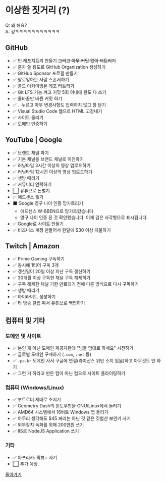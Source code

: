 # 이상한 짓거리 (?)
Q: 왜 해요?  
A: 걍ㅋㅋㅋㅋㅋㅋㅋㅋㅋㅋㅋ

## GitHub
- ✅ 빈 레포지트리 만들기 ~~그리고 아무 커밋 없이 터트리기~~
- ✅ 혼자 쓸 용도로 GitHub Organization 생성하기
- ✅ GitHub Sponsor 프로필 만들기
- ✅ 팔로잉하는 사람 스폰서하기
- ✅ 콜드 아카이빙된 레포 터트리기
- ✅ Git LFS 기능 켜고 커밋 5회 이내에 한도 다 쓰기
- ✅ 줄바꿈만 바뀐 커밋 하기
- ✅ `.` 누르고 아무 변경사항도 입력하지 않고 창 닫기
- ✅ Visual Studio Code 웹으로 HTML 고장내기
- ✅ 사이트 올리기
- ✅ 도메인 인증하기

## YouTube | Google
- ✅ 브랜드 채널 파기
- ✅ 기본 채널을 브랜드 채널로 이전하기
- ✅ 러닝타임 3시간 이상의 영상 업로드하기
- ✅ 러닝타임 12시간 이상의 영상 업로드하기
- ✅ 생방 때리기
- ✅ 커뮤니티 언락하기
- ⬜ 유튜브로 돈벌기
- ✅ 애드센스 뚫기
- ⬛ Google 영구 나이 인증 망가트리기
  + 애드센스 W-8BEN으로 망가트렸습니다
  + 영구 나이 인증 된 것 확인했습니다. 이제 검은 사각형으로 표시됩니다.
- ✅ Google로 사이트 만들기
- ✅ 비즈니스 계정 만들어서 한달에 $30 이상 지불하기

## Twitch | Amazon
- ✅ Prime Gaming 구독하기
- ✅ 동시에 1티어 구독 3개
- ✅ 갱신일이 20일 이상 지난 구독 갱신하기
- ✅ 30개월 이상 구독한 채널 구독 해제하기
- ✅ 구독 해제한 채널 기한 만료되기 전에 다른 방식으로 다시 구독하기
- ✅ 생방 때리기
- ✅ 하이라이트 생성하기
- ✅ 타 방송 클립 따서 유튜브로 백업하기

## 컴퓨터 및 기타

### 도메인 및 사이트
- ✅ 본인 게 아닌 도메인 제공자한테 "님들 맘대로 하세요" 시전하기
- ✅ 글로벌 도메인 구매하기 (`.com`, `.net` 등)
- ✅ `.pe.kr` 도메인 사서 구글에 연결(라이선스 위반 소지 있음)하고 아무것도 안 하기
- ✅ 그런 거 하라고 만든 컴이 아닌 컴으로 사이트 플라이팅하기

### 컴퓨터 (Windows/Linux)
- ✅ 부트로더 제대로 조지기
- ✅ Geometry Dash의 윈도우판을 GNU/Linux에서 돌리기
- ✅ AMD64 시스템에서 16비트 Windows 앱 돌리기
- ✅ 아무리 생각해도 $45 짜리는 아닌 것 같은 깃헙산 보안키 사기
- ✅ 외부장치 녹화를 위해 200만원 쓰기
- ✅ IIS로 NodeJS Application 쏘기

### 기타
- ✅ 아프리카: 퀵뷰+ 사기
- ⬜ 추가 예정.

[돌아가기](../)
